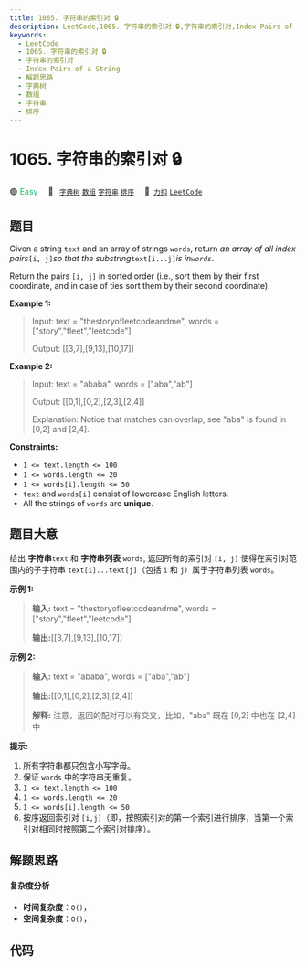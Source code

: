 ```yaml
---
title: 1065. 字符串的索引对 🔒
description: LeetCode,1065. 字符串的索引对 🔒,字符串的索引对,Index Pairs of a String,解题思路,字典树,数组,字符串,排序
keywords:
  - LeetCode
  - 1065. 字符串的索引对 🔒
  - 字符串的索引对
  - Index Pairs of a String
  - 解题思路
  - 字典树
  - 数组
  - 字符串
  - 排序
---
```


# 1065. 字符串的索引对 🔒

🟢 <font color=#15bd66>Easy</font>&emsp; 🔖&ensp; [`字典树`](/tag/trie.md) [`数组`](/tag/array.md) [`字符串`](/tag/string.md) [`排序`](/tag/sorting.md)&emsp; 🔗&ensp;[`力扣`](https://leetcode.cn/problems/index-pairs-of-a-string) [`LeetCode`](https://leetcode.com/problems/index-pairs-of-a-string)

## 题目

Given a string `text` and an array of strings `words`, return _an array of all
index pairs_`[i, j]`_so that the substring_`text[i...j]`_is in`words`_.

Return the pairs `[i, j]` in sorted order (i.e., sort them by their first
coordinate, and in case of ties sort them by their second coordinate).



**Example 1:**

> Input: text = "thestoryofleetcodeandme", words = ["story","fleet","leetcode"]
> 
> Output: [[3,7],[9,13],[10,17]]

**Example 2:**

> Input: text = "ababa", words = ["aba","ab"]
> 
> Output: [[0,1],[0,2],[2,3],[2,4]]
> 
> Explanation: Notice that matches can overlap, see "aba" is found in [0,2] and [2,4].

**Constraints:**

  * `1 <= text.length <= 100`
  * `1 <= words.length <= 20`
  * `1 <= words[i].length <= 50`
  * `text` and `words[i]` consist of lowercase English letters.
  * All the strings of `words` are **unique**.


## 题目大意

给出 **字符串**`text` 和 **字符串列表** `words`, 返回所有的索引对 `[i, j]` 使得在索引对范围内的子字符串
`text[i]...text[j]`（包括 `i` 和 `j`）属于字符串列表 `words`。



**示例 1:**

> 
> 
> 
> 
> 
> **输入:** text = "thestoryofleetcodeandme", words = ["story","fleet","leetcode"]
> 
> **输出:**[[3,7],[9,13],[10,17]]
> 
> 

**示例 2:**

> 
> 
> 
> 
> 
> **输入:** text = "ababa", words = ["aba","ab"]
> 
> **输出:**[[0,1],[0,2],[2,3],[2,4]]
> 
> **解释:** 注意，返回的配对可以有交叉，比如，"aba" 既在 [0,2] 中也在 [2,4] 中
> 
> 



**提示:**

  1. 所有字符串都只包含小写字母。
  2. 保证 `words` 中的字符串无重复。
  3. `1 <= text.length <= 100`
  4. `1 <= words.length <= 20`
  5. `1 <= words[i].length <= 50`
  6. 按序返回索引对 `[i,j]`（即，按照索引对的第一个索引进行排序，当第一个索引对相同时按照第二个索引对排序）。


## 解题思路

#### 复杂度分析

- **时间复杂度**：`O()`，
- **空间复杂度**：`O()`，

## 代码

```javascript

```